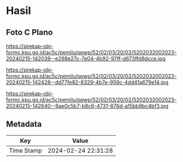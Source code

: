 # Hasil

## Foto C Plano

https://sirekap-obj-formc.kpu.go.id/ac5c/pemilu/ppwp/52/02/03/20/02/5202032002023-20240215-142039--e298e27c-7e04-4b92-97ff-d673ffd8dcce.jpg

https://sirekap-obj-formc.kpu.go.id/ac5c/pemilu/ppwp/52/02/03/20/02/5202032002023-20240215-142428--dd77fe82-8329-4b7e-959c-4dd41a679e14.jpg

https://sirekap-obj-formc.kpu.go.id/ac5c/pemilu/ppwp/52/02/03/20/02/5202032002023-20240215-142640--9ae0c5b7-b8c6-4731-876d-a15bb8bc4bf3.jpg


## Metadata

| Key        | Value               |
| ---------- | ------------------- |
| Time Stamp | 2024-02-24 22:31:28 |



